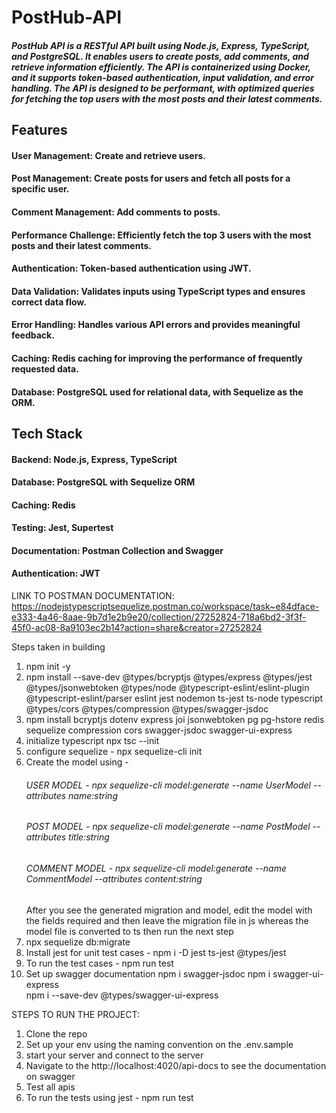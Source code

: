 # PostHub-API

##### PostHub API is a RESTful API built using Node.js, Express, TypeScript, and PostgreSQL. It enables users to create posts, add comments, and retrieve information efficiently. The API is containerized using Docker, and it supports token-based authentication, input validation, and error handling. The API is designed to be performant, with optimized queries for fetching the top users with the most posts and their latest comments.

## Features
#### User Management: Create and retrieve users.
#### Post Management: Create posts for users and fetch all posts for a specific user.
#### Comment Management: Add comments to posts.
#### Performance Challenge: Efficiently fetch the top 3 users with the most posts and their latest comments.
#### Authentication: Token-based authentication using JWT.
#### Data Validation: Validates inputs using TypeScript types and ensures correct data flow.
#### Error Handling: Handles various API errors and provides meaningful feedback.
#### Caching: Redis caching for improving the performance of frequently requested data.
#### Database: PostgreSQL used for relational data, with Sequelize as the ORM.

## Tech Stack
#### Backend: Node.js, Express, TypeScript
#### Database: PostgreSQL with Sequelize ORM
#### Caching: Redis
#### Testing: Jest, Supertest
#### Documentation: Postman Collection and Swagger
#### Authentication: JWT

LINK TO POSTMAN DOCUMENTATION: https://nodejstypescriptsequelize.postman.co/workspace/task~e84dface-e333-4a46-8aae-9b7d1e2b9e20/collection/27252824-718a6bd2-3f3f-45f0-ac08-8a9103ec2b14?action=share&creator=27252824

Steps taken in building
1. npm init -y
2. npm install --save-dev @types/bcryptjs @types/express @types/jest @types/jsonwebtoken @types/node @typescript-eslint/eslint-plugin @typescript-eslint/parser eslint jest nodemon ts-jest ts-node typescript @types/cors @types/compression @types/swagger-jsdoc
3. npm install bcryptjs dotenv express joi jsonwebtoken pg pg-hstore redis sequelize compression cors swagger-jsdoc swagger-ui-express
4. initialize typescript npx tsc --init 
5. configure sequelize - npx sequelize-cli init
6. Create the model using - 
    ###### USER MODEL - npx sequelize-cli model:generate --name UserModel --attributes name:string
    ###### POST MODEL - npx sequelize-cli model:generate --name PostModel --attributes title:string
    ###### COMMENT MODEL - npx sequelize-cli model:generate --name CommentModel --attributes content:string
    After you see the generated migration and model, edit the model with the fields required and then leave the migration file in js whereas the model file is converted to ts then run the next step 
7. npx sequelize db:migrate
8. Install jest for unit test cases - npm i -D jest ts-jest @types/jest   
9. To run the test cases - npm run test
10. Set up swagger documentation
    npm i swagger-jsdoc npm i swagger-ui-express  
    npm i --save-dev @types/swagger-ui-express


STEPS TO RUN THE PROJECT:
1. Clone the repo
2. Set up your env using the naming convention on the .env.sample 
3. start your server and connect to the server
4. Navigate to the http://localhost:4020/api-docs to see the documentation on swagger 
5. Test all apis 
6. To run the tests using jest - npm run test

